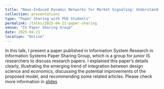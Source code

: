 ```yaml
---
title: "News-Induced Dynamic Networks for Market Signaling: Understanding the Impact of News on Firm Equity Value"
collection: presentations
type: "Paper Sharing with PhD Students"
permalink: /talks/2025-04-21-paper-sharing
venue: "IS Paper Sharing Group"
date: 2025-04-21
location: "Online"
---
```

In this talk, I present a paper published in Information System Research in Information Systems Paper Sharing Group, which is a group for junior IS researchers to discuss research papers. I explained this paper’s details clearly, illustrating the emerging trend of integration between design science and economics, discussing the potential improvements of the proposed model, and recommending some related articles. Please check more information in [slides](https://zeshentian.github.io/files/talk.pptx)

